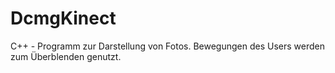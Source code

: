 DcmgKinect
==========

C++ - Programm zur Darstellung von Fotos. Bewegungen des Users werden zum Überblenden genutzt.